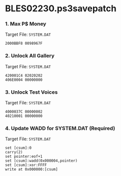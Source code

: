 # BLES02230.ps3savepatch

### 1. Max P$ Money

Target File: `SYSTEM.DAT`

```
2000BBF8 0098967F
```

### 2. Unlock All Gallery

Target File: `SYSTEM.DAT`

```
420001C4 02020202
406E0004 00000000
```

### 3. Unlock Test Voices

Target File: `SYSTEM.DAT`

```
4000037C 00000002
40210001 00000000
```

### 4. Update WADD for SYSTEM.DAT (Required)

Target File: `SYSTEM.DAT`

```
set [csum]:0
carry(2)
set pointer:eof+1
set [csum]:wadd(0x000004,pointer)
set [csum]:xor:FFFF
write at 0x000000:[csum]
```

